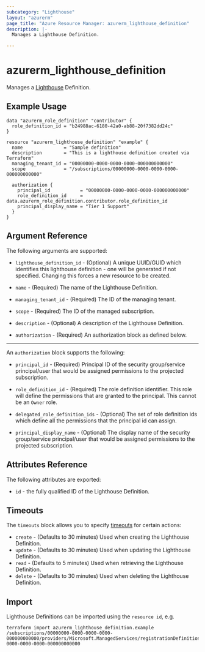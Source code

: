 ```yaml
---
subcategory: "Lighthouse"
layout: "azurerm"
page_title: "Azure Resource Manager: azurerm_lighthouse_definition"
description: |-
  Manages a Lighthouse Definition.

---
```


# azurerm_lighthouse_definition

Manages a [Lighthouse](https://docs.microsoft.com/en-us/azure/lighthouse) Definition.

## Example Usage

```hcl
data "azurerm_role_definition" "contributor" {
  role_definition_id = "b24988ac-6180-42a0-ab88-20f7382dd24c"
}

resource "azurerm_lighthouse_definition" "example" {
  name               = "Sample definition"
  description        = "This is a lighthouse definition created via Terraform"
  managing_tenant_id = "00000000-0000-0000-0000-000000000000"
  scope              = "/subscriptions/00000000-0000-0000-0000-000000000000"

  authorization {
    principal_id           = "00000000-0000-0000-0000-000000000000"
    role_definition_id     = data.azurerm_role_definition.contributor.role_definition_id
    principal_display_name = "Tier 1 Support"
  }
}
```

## Argument Reference

The following arguments are supported:

* `lighthouse_definition_id` - (Optional) A unique UUID/GUID which identifies this lighthouse definition - one will be generated if not specified. Changing this forces a new resource to be created.

* `name` - (Required) The name of the Lighthouse Definition.

* `managing_tenant_id` - (Required) The ID of the managing tenant.

* `scope` - (Required) The ID of the managed subscription.

* `description` - (Optional) A description of the Lighthouse Definition.

* `authorization` - (Required) An authorization block as defined below.  

---

An `authorization` block supports the following:

* `principal_id` - (Required) Principal ID of the security group/service principal/user that would be assigned permissions to the projected subscription.

* `role_definition_id` - (Required) The role definition identifier. This role will define the permissions that are granted to the principal. This cannot be an `Owner` role.

* `delegated_role_definition_ids` - (Optional) The set of role definition ids which define all the permissions that the principal id can assign.
  
* `principal_display_name` - (Optional) The display name of the security group/service principal/user that would be assigned permissions to the projected subscription.

## Attributes Reference

The following attributes are exported:

* `id` - the fully qualified ID of the Lighthouse Definition.

## Timeouts

The `timeouts` block allows you to specify [timeouts](https://www.terraform.io/docs/configuration/resources.html#timeouts) for certain actions:

* `create` - (Defaults to 30 minutes) Used when creating the Lighthouse Definition.
* `update` - (Defaults to 30 minutes) Used when updating the Lighthouse Definition.
* `read` - (Defaults to 5 minutes) Used when retrieving the Lighthouse Definition.
* `delete` - (Defaults to 30 minutes) Used when deleting the Lighthouse Definition.

## Import

Lighthouse Definitions can be imported using the `resource id`, e.g.

```shell
terraform import azurerm_lighthouse_definition.example /subscriptions/00000000-0000-0000-0000-000000000000/providers/Microsoft.ManagedServices/registrationDefinitions/00000000-0000-0000-0000-000000000000
```
